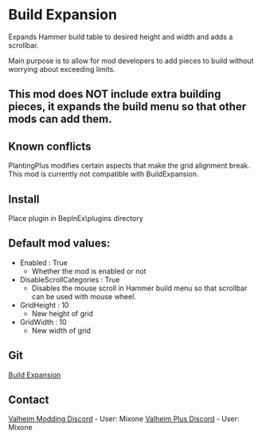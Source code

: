 # Build Expansion

Expands Hammer build table to desired height and width and adds a scrollbar.

Main purpose is to allow for mod developers to add pieces to build without worrying about exceeding limits.

## This mod does NOT include extra building pieces, it expands the build menu so that other mods can add them. 

## Known conflicts

PlantingPlus modifies certain aspects that make the grid alignment break. This mod is currently not compatible with BuildExpansion.

## Install

Place plugin in BepInEx\plugins directory

## Default mod values:

- Enabled : True
	- Whether the mod is enabled or not
- DisableScrollCategories : True
	- Disables the mouse scroll in Hammer build menu so that scrollbar can be used with mouse wheel.
- GridHeight : 10
	- New height of grid
- GridWidth : 10
	- New width of grid

## Git

[Build Expansion](https://github.com/valheimPlus/BuildExpansion)

## Contact

[Valheim Modding Discord](https://discord.gg/p5ashc6HfP) - User: Mixone
[Valheim Plus Discord](https://discord.gg/valheimplus) - User: Mixone